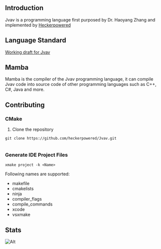 ## Introduction

Jvav is a programming language first purposed by Dr. Haoyang Zhang and implemented by [Heckerpowered](https://github.com/heckerpowered)

## Language Standard

[Working draft for Jvav](docs/draft/Jvav%2024.pdf)

## Mamba

Mamba is the compiler of the Jvav programming language, it can compile Jvav code into source code of other programming languages such as C++, C#, Java and more.

## Contributing

### CMake 

1. Clone the repository

```
git clone https://github.com/heckerpowered/Jvav.git
```

```
```

### Generate IDE Project Files

```
xmake project -k <Name>
```

Following names are supported:
- makefile
- cmakelists
- ninja
- compiler_flags
- compile_commands
- xcode
- vsxmake

## Stats

![Alt](https://repobeats.axiom.co/api/embed/9d883f8bbbda01e4daecabafda78f2a9f7971d42.svg "Repobeats analytics image")
